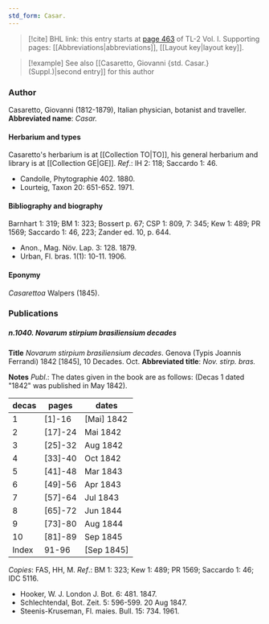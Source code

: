 ```yaml
---
std_form: Casar.
---
```


> [!cite] BHL link: this entry starts at [page 463](https://www.biodiversitylibrary.org/page/33120594) of TL-2 Vol. I.
> Supporting pages: [[Abbreviations|abbreviations]], [[Layout key|layout key]].

> [!example] See also [[Casaretto, Giovanni {std. Casar.} (Suppl.)|second entry]] for this author

### Author

Casaretto, Giovanni (1812-1879), Italian physician, botanist and traveller. 
**Abbreviated name**: *Casar.*

#### Herbarium and types

Casaretto's herbarium is at [[Collection TO|TO]], his general herbarium and library is at [[Collection GE|GE]].
*Ref*.: IH 2: 118; Saccardo 1: 46.
- Candolle, Phytographie 402. 1880.
- Lourteig, Taxon 20: 651-652. 1971.

#### Bibliography and biography

Barnhart 1: 319; BM 1: 323; Bossert p. 67; CSP 1: 809, 7: 345; Kew 1: 489; PR 1569; Saccardo 1: 46, 223; Zander ed. 10, p. 644.
- Anon., Mag. Növ. Lap. 3: 128. 1879.
- Urban, Fl. bras. 1(1): 10-11. 1906.

#### Eponymy

*Casarettoa* Walpers (1845).

### Publications

##### n.1040. Novarum stirpium brasiliensium decades

**Title**
*Novarum stirpium brasiliensium decades*. Genova (Typis Joannis Ferrandi) 1842 \[1845\], 10 Decades. Oct.
**Abbreviated title**: *Nov. stirp. bras.*

**Notes**
*Publ*.: The dates given in the book are as follows: (Decas 1 dated "1842" was published in May 1842).

|decas	|pages	|dates	|
|---	|---	|---	|
|1	|\[1\]-16	|\[Mai\] 1842	|
|2	|\[17\]-24	|Mai 1842	|
|3	|\[25\]-32	|Aug 1842	|
|4	|\[33\]-40	|Oct 1842	|
|5	|\[41\]-48	|Mar 1843	|
|6	|\[49\]-56	|Apr 1843|
|7	|\[57\]-64	|Jul 1843|
|8	|\[65\]-72	|Jun 1844|
|9	|\[73\]-80	|Aug 1844|
|10	|\[81\]-89	|Sep 1845|
|Index	|91-96	|\[Sep 1845\]|

*Copies*: FAS, HH, M.
*Ref*.: BM 1: 323; Kew 1: 489; PR 1569; Saccardo 1: 46; IDC 5116.
- Hooker, W. J. London J. Bot. 6: 481. 1847.
- Schlechtendal, Bot. Zeit. 5: 596-599. 20 Aug 1847.
- Steenis-Kruseman, Fl. maies. Bull. 15: 734. 1961.


